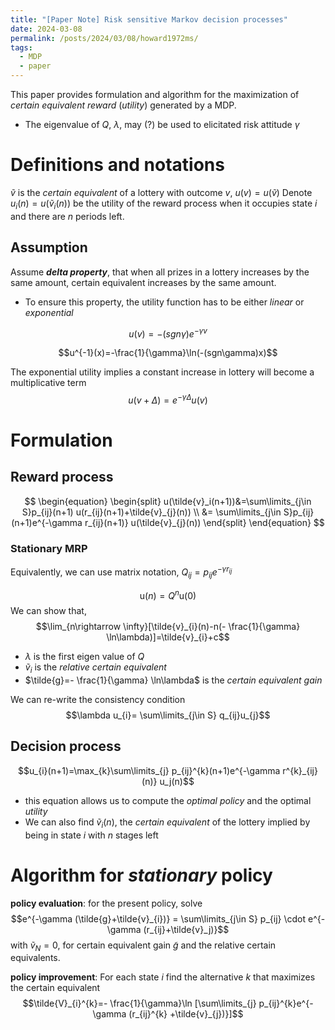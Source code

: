 ```yaml
---
title: "[Paper Note] Risk sensitive Markov decision processes"
date: 2024-03-08
permalink: /posts/2024/03/08/howard1972ms/
tags:
  - MDP
  - paper
---
```

This paper provides formulation and algorithm for the maximization of *certain equivalent reward* (*utility*) generated by a MDP.
- The eigenvalue of $Q$, $\lambda$, may (?) be used to elicitated risk attitude $\gamma$

# Definitions and notations
$\tilde{v}$ is the *certain equivalent* of a lottery with outcome $v$, $u(v)=u(\tilde{v})$
Denote $u_i(n)=u(\tilde{v}_{i}(n))$ be the utility of the reward process when it occupies state $i$ and there are $n$ periods left.
## Assumption
Assume ***delta property***, that when all prizes in a lottery increases by the same amount, certain equivalent increases by the same amount. 
- To ensure this property, the utility function has to be either *linear* or *exponential*

$$u(v)=-(sgn\gamma)e^{-\gamma v}$$

$$u^{-1}(x)=-\frac{1}{\gamma}\ln(-(sgn\gamma)x)$$

The exponential utility implies a constant increase in lottery will become a multiplicative term
$$u(v+\Delta)=e^{-\gamma \Delta} u(v)$$

# Formulation
## Reward process

$$
\begin{equation}
\begin{split}
u(\tilde{v}_i(n+1))&=\sum\limits_{j\in S}p_{ij}(n+1) u(r_{ij}(n+1)+\tilde{v}_{j}(n)) \\
&= \sum\limits_{j\in S}p_{ij}(n+1)e^{-\gamma r_{ij}(n+1)} u(\tilde{v}_{j}(n))
\end{split}
\end{equation}
$$
### Stationary MRP
Equivalently, we can use matrix notation, $Q_{ij}=p_{ij}e^{-\gamma r_{ij}}$

$$\text{u}(n)=Q^{n}\text{u}(0)$$
We can show that, 
$$\lim_{n\rightarrow \infty}[\tilde{v}_{i}(n)-n(- \frac{1}{\gamma} \ln\lambda)]=\tilde{v}_{i}+c$$
- $\lambda$ is the first eigen value of $Q$
- $\tilde{v}_{i}$ is the *relative certain equivalent*
- $\tilde{g}=- \frac{1}{\gamma} \ln\lambda$ is the *certain equivalent gain*

We can re-write the consistency condition
$$\lambda u_{i}= \sum\limits_{j\in S} q_{ij}u_{j}$$

## Decision process

$$u_{i}(n+1)=\max_{k}\sum\limits_{j} p_{ij}^{k}(n+1)e^{-\gamma r^{k}_{ij}(n)} u_j(n)$$
- this equation allows us to compute the *optimal policy* and the optimal *utility*
- We can also find $\tilde{v}_{i}(n)$, the *certain equivalent* of the lottery implied by being in state $i$ with $n$ stages left

# Algorithm for *stationary* policy
**policy evaluation**: for the present policy, solve 
$$e^{-\gamma (\tilde{g}+\tilde{v}_{i})} = \sum\limits_{j\in S} p_{ij} \cdot e^{-\gamma (r_{ij}+\tilde{v}_j)}$$
with $\tilde{v}_{N}=0$, for certain equivalent gain $\tilde{g}$ and the relative certain equivalents.

**policy improvement**: For each state $i$ find the alternative $k$ that maximizes the certain equivalent
$$\tilde{V}_{i}^{k}=- \frac{1}{\gamma}\ln [\sum\limits_{j} p_{ij}^{k}e^{-\gamma (r_{ij}^{k} +\tilde{v}_{j})}]$$

